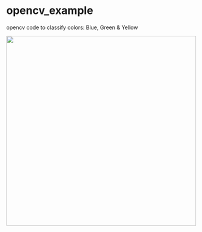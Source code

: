 # opencv_example
opencv code to classify colors: Blue, Green & Yellow


<picture> <img src="https://i.ibb.co/k2PNPwQ/Whats-App-Image-2023-10-31-at-4-51-04-PM.jpg" width = 500px></picture>
